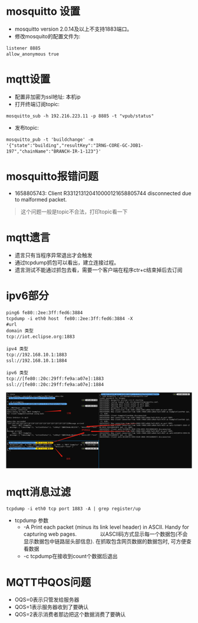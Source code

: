 # mosquitto 设置
- mosquitto version 2.0.14及以上不支持1883端口。
- 修改mosquito的配置文件为:
```
listener 8885
allow_anonymous true
```

# mqtt设置
- 配置非加密为ssl地址: 本机ip
- 打开终端订阅topic:
```shell
mosquitto_sub -h 192.216.223.11 -p 8885 -t "vpub/status"
```
- 发布topic:
```
mosquitto_pub -t 'buildchange' -m '{"state":"building","resultKey":"IRNG-CORE-GC-JOB1-197","chainName":"BRANCH-IR-1-123"}'
```

# mosquitto报错问题
- 1658805743: Client R331213120410000121658805744 disconnected due to malformed packet.
> 这个问题一般是topic不合法，打印topic看一下

# mqtt遗言
- 遗言只有当程序异常退出才会触发
- 通过tcpdump抓包可以看出，建立连接过程。
- 遗言测试不能通过抓包去看，需要一个客户端在程序ctr+c结束掉后去订阅
# ipv6部分
```
ping6 fe80::2ee:3ff:fed6:3884
tcpdump -i eth0 host  fe80::2ee:3ff:fed6:3884 -X
#url
domain 类型
tcp://iot.eclipse.org:1883

ipv4 类型
tcp://192.168.10.1:1883
ssl://192.168.10.1:1884

ipv6 类型
tcp://[fe80::20c:29ff:fe9a:a07e]:1883
ssl://[fe80::20c:29ff:fe9a:a07e]:1884
```

![ipv6-test](./images/mqtt_ipv6.jpg)

# mqtt消息过滤
```
tcpdump -i eth0 tcp port 1883 -A | grep register/up
```
- tcpdump 参数
	- -A Print each packet (minus its link level header) in ASCII. Handy for capturing web pages.
	　　　　 以ASCII码方式显示每一个数据包(不会显示数据包中链路层头部信息). 在抓取包含网页数据的数据包时, 可方便查看数据　
	- -c tcpdump在接收到count个数据后退出

# MQTT中QOS问题
- OQS=0表示只管发给服务器
- QOS=1表示服务器收到了要确认
- QOS=2表示消费者那边把这个数据消费了要确认
